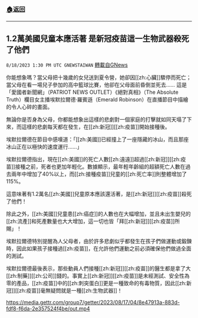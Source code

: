 ###  [:house:返回](README.md)
---


## 1.2萬美國兒童本應活著  是新冠疫苗這一生物武器殺死了他們
`8/18/2023 1:30 PM UTC GNEWSTAIWAN` [轉載自GNews](https://gnews.org/articles/1567503)



  
你能想象嗎？當父母把十幾歲的女兒送到夏令營，她卻因[[zh:心臟]]驟停而死亡；當父母在看一場兒子參加的高中籃球比賽，他卻在父母面前昏倒並死去……
這是「愛國者新聞網」（PATRIOT NEWS OUTLET）《絕對真相》（The Absolute Truth）欄目女主播埃默拉爾德·羅賓遜（Emerald Robinson）在直播節目中描繪的令人心碎的畫面。

  

無論你是否身為父母，你都能想象出這樣的悲劇對一個家庭的打擊就如同天塌了下來，而這樣的悲劇每天都在發生，在[[zh:新冠]][[zh:疫苗]]開始接種後。

  

埃默拉爾德在節目中感嘆道：「[[zh:美國]]已經撞上了一座隱藏的冰山，而且那座冰山正在以極快的速度運行……」

  

埃默拉爾德指出，現在[[zh:美國]]的死亡人數[[zh:遠遠]]超過[[zh:新冠]][[zh:疫苗]]接種之前，死者也更加年輕化。數據顯示，最年輕年齡組的超額死亡人數在過去兩年中增加了40%以上，而[[zh:接種疫苗]]兒童的[[zh:死亡率]]則整體增加了115%。

這意味著有1.2萬名[[zh:美國]]兒童原本應該還活著，是[[zh:新冠]][[zh:疫苗]]殺死了他們！

  

除此之外，[[zh:美國]]兒童患[[zh:癌症]]的人數也在大幅增加，並且未出生嬰兒的[[zh:流產]]和死產數量也大大增加，這一切也皆「拜[[zh:新冠]][[zh:疫苗]]所賜」！

  

埃默拉爾德特別提醒為人父母者，由於許多悲劇似乎都發生在孩子們做運動或鍛鍊時，因此如果孩子接種過[[zh:疫苗]]，在允許他們運動之前必須確保他們做過全面的測試。

  

埃默拉爾德最後表示，那些動員人們接種[[zh:新冠]][[zh:疫苗]]的醫生都是拿了大[[zh:制藥]][[zh:公司]]錢的。事實上[[zh:新冠]][[zh:疫苗]]是未經測試、安全性為零的產品，[[zh:疫苗]]中的[[zh:刺突蛋白]]更是一種致命的有毒物質，因此[[zh:新冠]][[zh:疫苗]]毫無疑問就是一種[[zh:生物武器]]！

https://media.gettr.com/group7/getter/2023/08/17/04/8e47913a-883d-fdf8-f6da-2e357524f4be/out.mp4
